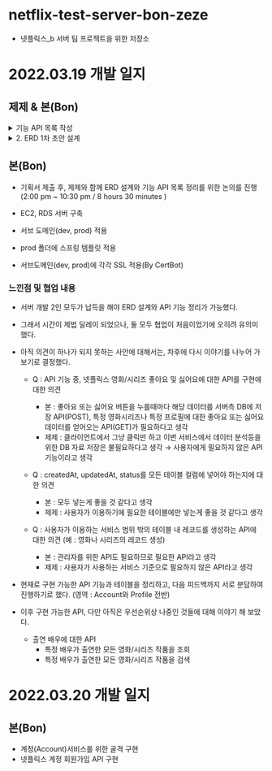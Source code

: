 # netflix-test-server-bon-zeze
+ 넷플릭스_b 서버 팀 프로젝트을 위한 저장소




# 2022.03.19 개발 일지


## 제제 & 본(Bon)

<details>
<summary>기능 API 목록 작성 </summary>
<div markdown="1">
  

기능 API 목록
- [ ] 계정(Account)
    - 생성 (1)
        - [x] 회원가입
        - [ ] 이메일 인증
        - [ ] 결제수단 등록
    - 변경 (4)
        - [ ] 이메일
        - [ ] 비밀번호
        - [ ] 휴대폰번호
        - [ ] 멤버쉽 (결제API구현 이후 생각)
    - [ ] 탈퇴
    - [ ] 조회
    - 로그인
        - [ ] 일반 로그인
        - 소셜 로그인
            - [ ] 네이버
            - [ ] 카카오톡
            - [ ] 구글
            - [ ] 페이스북
    - [ ] 로그아웃
    - 비밀번호 찾기 (2)
        - [ ] 문자 보내기
        - [ ] SMS 인증


- 프로필(Profile)
    - [ ] 생성(1계정당 5개 가능)
    - 변경
        - [ ] 언어
        - [ ] 이름
        - [ ] 자동재생설정
        - [ ] 사진선택
    - [ ] 삭제
    - [ ] 목록 조회
    - [ ] 조회 

---

- 영화
    - 목록 조회
        - [ ] TOP 10 순위 영상들
        - [ ] 찜한 콘텐츠 보여주기
        - [ ] 인기 콘텐츠 보여주기
        - [ ] 최신 등록 콘텐츠
        - [ ] 시청중인 콘텐츠
        - [ ] 장르별 콘텐츠
    - [ ] 상세 정보 조회
    - [ ] 조회

- 시리즈
    - 목록 조회
        - [ ] TOP 10 순위 영상들
        - [ ] 찜한 콘텐츠 보여주기
        - [ ] 인기 콘텐츠 보여주기
        - [ ] 최신 등록 콘텐츠
        - [ ] 시청중인 콘텐츠
        - [ ] 장르별 콘텐츠
    - [ ] 상세 정보 조회
    - [ ] 조회


</div>
</details>

<details>
<summary>2. ERD 1차 초안 설계</summary>
<div markdown="1">

![vvzvzv](https://user-images.githubusercontent.com/34790699/159122534-d40937c3-096f-4635-a5ac-2782a6accb06.png)

</div>
</details>

## 본(Bon)


- 기획서 제출 후, 제제와 함께 ERD 설계와 기능 API 목록 정리를 위한 논의를 진행
(2:00 pm ~ 10:30 pm  / 8 hours 30 minutes )

- EC2, RDS 서버 구축
- 서브 도메인(dev, prod) 적용
- prod 폴더에 스프링 템플릿 적용
- 서브도메인(dev, prod)에 각각 SSL 적용(By CertBot)

### 느낀점 및 협업 내용

- 서버 개발 2인 모두가 납득을 해야 ERD 설계와 API 기능 정리가 가능했다.
- 그래서 시간이 제법 딜레이 되었으나, 둘 모두 협업이 처음이었기에 오히려 유의미했다.
- 아직 의견이 하나가 되지 못하는 사안에 대해서는, 차후에 다시 이야기를 나누어 가보기로 결정했다.
    
    
    - Q : API 기능 중, 넷플릭스 영화/시리즈 좋아요 및 싫어요에 대한 API를 구현에 대한 의견
        - 본 : 좋아요 또는 싫어요 버튼을 누를때마다 해당 데이터를 서버측 DB에 저장 API(POST),
               특정 영화시리즈나 특정 프로필에 대한 좋아요 또는 싫어요 데이터를 얻어오는  API(GET)가 필요하다고 생각
        - 제제 : 클라이언트에서 그냥 클릭만 하고 이번 서비스에서 데이터 분석등을 위한 DB 자료 저장은 불필요하다고 생각 → 사용자에게 필요하지 않은 API 기능이라고 생각
        
    - Q : createdAt, updatedAt, status를 모든 테이블 컬럼에 넣어야 하는지에 대한 의견
        - 본 : 모두 넣는게 좋을 것 같다고 생각
        - 제제 : 사용자가 이용하기에 필요한 테이블에만 넣는게 좋을 것 같다고 생각
    - Q : 사용자가 이용하는 서비스 범위 밖의 테이블 내 레코드를 생성하는 API에 대한 의견 (예 : 영화나 시리즈의 레코드 생성)
        - 본 : 관리자를 위한 API도 필요하므로 필요한 API라고 생각
        - 제제 : 사용자가 사용하는 서비스 기준으로 필요하지 않은 API라고 생각
- 현재로 구현 가능한 API 기능과 테이블을 정리하고, 다음 피드백까지 서로 분담하여 진행하기로 했다. (영역 : Account와 Profile 전반)
- 이후 구현 가능한 API, 다만 아직은 우선순위상 나중인 것들에 대해 이야기 해 보았다.
    - 출연 배우에 대한 API 
      - 특정 배우가 출연한 모든 영화/시리즈 작품을 조회
      - 특정 배우가 출연한 모든 영화/시리즈 작품을 검색

# 2022.03.20 개발 일지

## 본(Bon)
+ 계정(Account)서비스를 위한 골격 구현
+ 넷플릭스 계정 회원가입 API 구현
